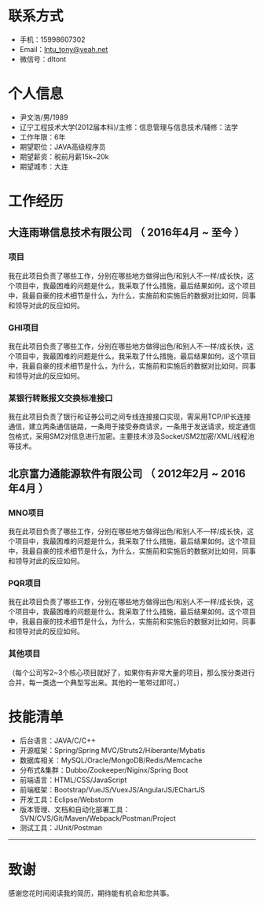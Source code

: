 # 联系方式
- 手机：15998607302
- Email：lntu_tony@yeah.net 
- 微信号：dltont

# 个人信息
 - 尹文浩/男/1989
 - 辽宁工程技术大学(2012届本科)/主修：信息管理与信息技术/辅修：法学
 - 工作年限：6年
 - 期望职位：JAVA高级程序员
 - 期望薪资：税前月薪15k~20k
 - 期望城市：大连
 
# 工作经历
## 大连雨琳信息技术有限公司 （ 2016年4月 ~ 至今 ）



### 项目 
我在此项目负责了哪些工作，分别在哪些地方做得出色/和别人不一样/成长快，这个项目中，我最困难的问题是什么，我采取了什么措施，最后结果如何。这个项目中，我最自豪的技术细节是什么，为什么，实施前和实施后的数据对比如何，同事和领导对此的反应如何。


### GHI项目 
我在此项目负责了哪些工作，分别在哪些地方做得出色/和别人不一样/成长快，这个项目中，我最困难的问题是什么，我采取了什么措施，最后结果如何。这个项目中，我最自豪的技术细节是什么，为什么，实施前和实施后的数据对比如何，同事和领导对此的反应如何。


### 某银行转账报文交换标准接口
我在此项目负责了银行和证券公司之间专线连接接口实现，需采用TCP/IP长连接通信，建立两条通信链路，一条用于接受券商请求，一条用于发送请求，规定通信包格式，采用SM2对信息进行加密。主要技术涉及Socket/SM2加密/XML/线程池等技术。



  
## 北京富力通能源软件有限公司 （ 2012年2月 ~ 2016年4月 ）

### MNO项目 
我在此项目负责了哪些工作，分别在哪些地方做得出色/和别人不一样/成长快，这个项目中，我最困难的问题是什么，我采取了什么措施，最后结果如何。这个项目中，我最自豪的技术细节是什么，为什么，实施前和实施后的数据对比如何，同事和领导对此的反应如何。


### PQR项目 
我在此项目负责了哪些工作，分别在哪些地方做得出色/和别人不一样/成长快，这个项目中，我最困难的问题是什么，我采取了什么措施，最后结果如何。这个项目中，我最自豪的技术细节是什么，为什么，实施前和实施后的数据对比如何，同事和领导对此的反应如何。


### 其他项目

（每个公司写2~3个核心项目就好了，如果你有非常大量的项目，那么按分类进行合并，每一类选一个典型写出来。其他的一笔带过即可。）
  
 # 技能清单
- 后台语言：JAVA/C/C++
- 开源框架：Spring/Spring MVC/Struts2/Hiberante/Mybatis
- 数据库相关：MySQL/Oracle/MongoDB/Redis/Memcache
- 分布式&集群：Dubbo/Zookeeper/Niginx/Spring Boot
- 前端语言：HTML/CSS/JavaScript
- 前端框架：Bootstrap/VueJS/VuexJS/AngularJS/EChartJS
- 开发工具：Eclipse/Webstorm
- 版本管理、文档和自动化部署工具：SVN/CVS/Git/Maven/Webpack/Postman/Project
- 测试工具：JUnit/Postman

    
---      
# 致谢
感谢您花时间阅读我的简历，期待能有机会和您共事。
      
